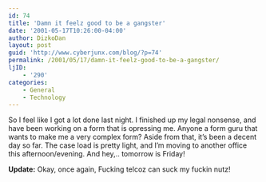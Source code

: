 ```yaml
---
id: 74
title: 'Damn it feelz good to be a gangster'
date: '2001-05-17T10:26:00-04:00'
author: DizkoDan
layout: post
guid: 'http://www.cyberjunx.com/blog/?p=74'
permalink: /2001/05/17/damn-it-feelz-good-to-be-a-gangster/
ljID:
    - '290'
categories:
    - General
    - Technology
---
```


So I feel like I got a lot done last night. I finished up my legal nonsense, and have been working on a form that is opressing me. Anyone a form guru that wants to make me a very complex form? Aside from that, it’s been a decent day so far. The case load is pretty light, and I’m moving to another office this afternoon/evening. And hey,.. tomorrow is Friday!

**Update:** Okay, once again, Fucking telcoz can suck my fuckin nutz!